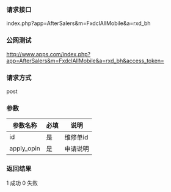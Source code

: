 ### **请求接口**
index.php?app=AfterSalers&m=FxdclAllMobile&a=rxd_bh


### **公网测试**
http://www.apps.com/index.php?app=AfterSalers&m=FxdclAllMobile&a=rxd_bh&access_token=

### **请求方式**
post


### **参数**
| 参数名称  |必填|     说明      |
|------|-----|------|
| id| 是 | 维修单id |
| apply_opin| 是 | 申请说明 |

### **返回结果**
1 成功 0 失败